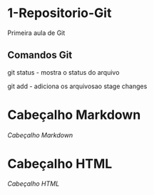 # 1-Repositorio-Git
Primeira aula de Git


## Comandos Git
git status - mostra o status do arquivo

git add - adiciona os arquivosao stage changes


# Cabeçalho Markdown
###### Cabeçalho Markdown
<h1>Cabeçalho HTML</h1>
<h6>Cabeçalho HTML</h6>

